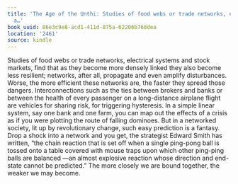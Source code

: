```yaml
---
title: 'The Age of the Unthi: Studies of food webs or trade networks, electrical systems
  a…'
book_uuid: 86e3c9e8-acd1-411d-875a-62206b768dea
location: '2461'
source: kindle
---
```


Studies of food webs or trade networks, electrical systems and stock markets, find that as they become more densely linked they also become less resilient; networks, after all, propagate and even amplify disturbances. Worse, the more efficient these networks are, the faster they spread those dangers. Interconnections such as the ties between brokers and banks or between the health of every passenger on a long-distance airplane flight are vehicles for sharing risk, for triggering hysteresis. In a simple linear system, say one bank and one farm, you can map out the effects of a crisis as if you were plotting the route of falling dominoes. But in a networked society, lit up by revolutionary change, such easy prediction is a fantasy. Drop a shock into a network and you get, the strategist Edward Smith has written, “the chain reaction that is set off when a single ping-pong ball is tossed onto a table covered with mouse traps upon which other ping-ping balls are balanced —an almost explosive reaction whose direction and end-state cannot be predicted.” The more closely we are bound together, the weaker we may become.
